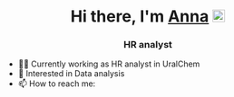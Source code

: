 <h1 align="center">Hi there, I'm <a href="https://daniilshat.ru/" target="_blank">Anna</a> 
<img src="https://github.com/blackcater/blackcater/raw/main/images/Hi.gif" height="22"/></h1>
<h3 align="center">HR analyst </h3>

- 👩‍💻 Currently working as HR analyst in UralChem
- 🌱 Interested in Data analysis
- 📫 How to reach me:

